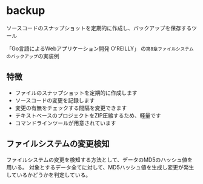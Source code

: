 # backup

ソースコードのスナップショットを定期的に作成し、バックアップを保存するツール

「Go言語によるWebアプリケーション開発 O'REILLY」 の`第8章ファイルシステムのバックアップ`の実装例
## 特徴

- ファイルのスナップショットを定期的に作成します
- ソースコードの変更を記録します
- 変更の有無をチェックする間隔を変更できます
- テキストベースのプロジェクトをZIP圧縮するため、軽量です
- コマンドラインツールが用意されています

## ファイルシステムの変更検知

ファイルシステムの変更を検知する方法として、データのMD5のハッシュ値を用いる。
対象とするデータ全てに対して、MD5ハッシュ値を生成し変更が発生しているかどうかを判定している。